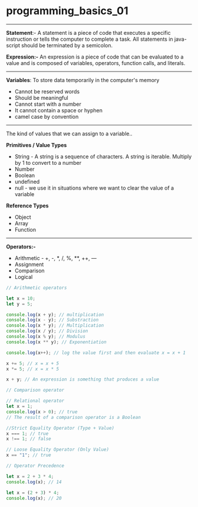 # programming_basics_01

---

**Statement**:- A statement is a piece of code that executes a specific instruction or tells the computer to complete a task. All statements in java-script should be terminated by a semicolon.

**Expression:-** An expression is a piece of code that can be evaluated to a value and is composed of variables, operators, function calls, and literals.

---

**Variables**: To store data temporarily in the computer's memory

- Cannot be reserved words
- Should be meaningful
- Cannot start with a number
- It cannot contain a space or hyphen
- camel case by convention

---

The kind of values that we can assign to a variable..

**Primitives / Value Types**

- String - A string is a sequence of characters. A string is iterable. Multiply by 1 to convert to a number
- Number
- Boolean
- undefined
- null - we use it in situations where we want to clear the value of a variable

**Reference Types**

- Object
- Array
- Function

---

**Operators:-**

- Arithmetic - +, -, \*, /, %, \*\*, ++, —
- Assignment
- Comparison
- Logical

```javascript
// Arithmetic operators

let x = 10;
let y = 5;

console.log(x + y); // multiplication
console.log(x - y); // Substraction
console.log(x * y); // Multiplication
console.log(x / y); // Division
console.log(x % y); // Modulus
console.log(x ** y); // Exponentiation

console.log(x++); // log the value first and then evaluate x = x + 1

x += 5; // x = x + 5
x *= 5; // x = x * 5

x + y; // An expression is something that produces a value
```

```javascript
// Comparison operator

// Relational operator
let x = 1;
console.log(x > 0); // true
// The result of a comparison operator is a Boolean

//Strict Equality Operator (Type + Value)
x === 1; // true
x !== 1; // false

// Loose Equality Operator (Only Value)
x == "1"; // true
```

```javascript
// Operator Precedence

let x = 2 + 3 * 4;
console.log(x); // 14

let x = (2 + 3) * 4;
console.log(x); // 20
```
